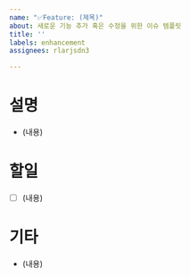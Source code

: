```yaml
---
name: "✅Feature: (제목)"
about: 새로운 기능 추가 혹은 수정을 위한 이슈 템플릿
title: ''
labels: enhancement
assignees: rlarjsdn3

---
```


# 설명

* (내용)

# 할일

- [ ] (내용)

# 기타

* (내용)
